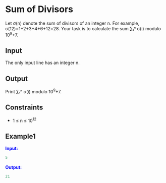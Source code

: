 # Sum of Divisors

Let &sigma;(n) denote the sum of divisors of an integer n. For example, &sigma;(12)=1+2+3+4+6+12=28.
Your task is to calculate the sum &sum;&#8321;&#8319; &sigma;(i) modulo 10<sup>9</sup>+7.
## Input

The only input line has an integer n.

## Output

Print &sum;&#8321;&#8319; &sigma;(i) modulo 10<sup>9</sup>+7.  

## Constraints

- 1 &le; n &le; 10<sup>12</sup>
 

## Example1
<font color="blue">**Input:**</font>
```c++
5
```
<font color="blue">**Output:**</font>
```c++
21
``` 

